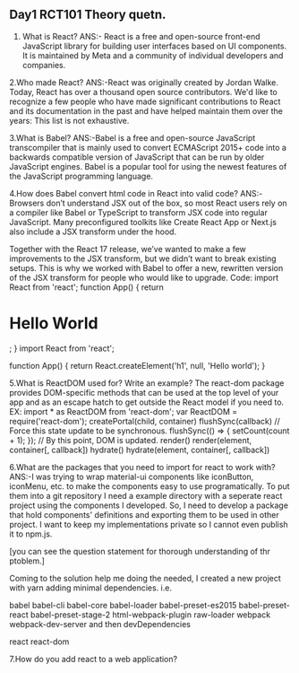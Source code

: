 ## Day1 RCT101 Theory quetn.

1. What is React?
  ANS:- React is a free and open-source front-end JavaScript library for building user interfaces based on UI components. It is maintained by Meta and a community of individual developers and companies.
  
2.Who made React?
ANS:-React was originally created by Jordan Walke. Today, React has over a thousand open source contributors. We'd like to recognize a few people who have made significant contributions to React and its documentation in the past and have helped maintain them over the years: This list is not exhaustive.

3.What is Babel?
ANS:-Babel is a free and open-source JavaScript transcompiler that is mainly used to convert ECMAScript 2015+ code into a backwards compatible version of JavaScript that can be run by older JavaScript engines. Babel is a popular tool for using the newest features of the JavaScript programming language. 

4.How does Babel convert html code in React into valid code?
ANS:-Browsers don’t understand JSX out of the box, so most React users rely on a compiler like Babel or TypeScript to transform JSX code into regular JavaScript. Many preconfigured toolkits like Create React App or Next.js also include a JSX transform under the hood.

Together with the React 17 release, we’ve wanted to make a few improvements to the JSX transform, but we didn’t want to break existing setups. This is why we worked with Babel to offer a new, rewritten version of the JSX transform for people who would like to upgrade.
Code:
import React from 'react';
function App() {
  return <h1>Hello World</h1>;
}
import React from 'react';

function App() {
  return React.createElement('h1', null, 'Hello world');
}

5.What is ReactDOM used for? Write an example?
The react-dom package provides DOM-specific methods that can be used at the top level of your app and as an escape hatch to get outside the React model if you need to.
EX:
import * as ReactDOM from 'react-dom';
var ReactDOM = require('react-dom');
createPortal(child, container)
flushSync(callback)
// Force this state update to be synchronous.
flushSync(() => {
  setCount(count + 1);
});
// By this point, DOM is updated.
render()
render(element, container[, callback])
hydrate()
hydrate(element, container[, callback])

6.What are the packages that you need to import for react to work with?
ANS:-I was trying to wrap material-ui components like iconButton, iconMenu, etc. to make the components easy to use programatically. To put them into a git repository I need a example directory with a seperate react project using the components I developed. So, I need to develop a package that hold components' definitions and exporting them to be used in other project. I want to keep my implementations private so I cannot even publish it to npm.js.

[you can see the question statement for thorough understanding of thr ptoblem.]

Coming to the solution help me doing the needed, I created a new project with yarn adding minimal dependencies. i.e.

babel
babel-cli
babel-core
babel-loader
babel-preset-es2015
babel-preset-react
babel-preset-stage-2
html-webpack-plugin
raw-loader
webpack
webpack-dev-server
and then devDependencies

react
react-dom

7.How do you add react to a web application?


